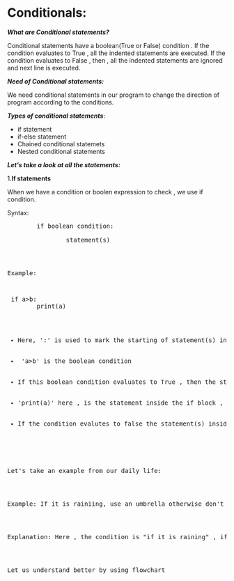 # **Conditionals:**

***What are Conditional statements?***

Conditional statements have a boolean(True or False) condition . 
If the condition evaluates to True , all the indented statements are executed.
If the condition evaluates to False , then , all the indented statements are ignored and next line is executed.

***Need of Conditional statements:***

We need conditional statements in our program to change the direction of program according to the conditions.

***Types of conditional statements***:
<ul>
<li>if statement</li>
<li>if-else statement</li>
<li>Chained conditional statemets</li>
<li>Nested conditional statements</li>
</ul>


***Let's take a look at all the statements:***

1.<b>If statements</b>

When we have a condition or boolen expression to check , we use if condition.

<p>Syntax:</p>
<p><PRE>
        if boolean condition:<br>
        &#9;statement(s)</p>
            
Example:
<PRE> if a>b:
        print(a)
      <ul>
      <li>Here, ':' is used to mark the starting of statement(s) inside if block.</li>
      <li> 'a>b' is the boolean condition</li>
      <li>If this boolean condition evaluates to True , then the statements inside the if block will be executed</li>
      <li>'print(a)' here , is the statement inside the if block , which will be executed only if the boolean condition evalutes to True</li>
      <li>If the condition evalutes to false the statement(s) inside the if block will be ignored , and rest of the statements will be executed.</li>
      </ul>
        <p>Let's take an example from our daily life:</p>
        <p>Example: If it is rainiing, use an umbrella otherwise don't use an umbrella.</p>
        <p>Explanation: Here , the condition is "if it is raining" , if this condition evaluates to true , then we use an umbrella ,otherwise, it is not raining so we don't need the umbrella.</p>
        <p>Let us understand better by using flowchart</p>
        
            
